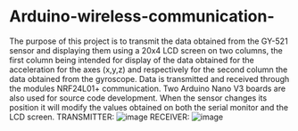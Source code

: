 # Arduino-wireless-communication-
The purpose of this project is to transmit the data obtained from the GY-521 sensor and displaying them using a 20x4 LCD screen on two columns, the first column being intended for display of the data obtained for the acceleration for the axes (x,y,z) and respectively for the second column the data obtained from the gyroscope. Data is transmitted and received through the modules NRF24L01+ communication. 
Two Arduino Nano V3 boards are also used for source code development. When the sensor changes its position it will modify the values ​​obtained on both the serial monitor and the LCD screen.
TRANSMITTER:
![image](https://github.com/catalinciornei047/Arduino-wireless-communication-/assets/117486124/26ac7d20-6526-4e33-b968-bb001a2a6f38)
RECEIVER:
![image](https://github.com/catalinciornei047/Arduino-wireless-communication-/assets/117486124/e7064d48-8b15-49af-86be-0829ec0dfffb)
